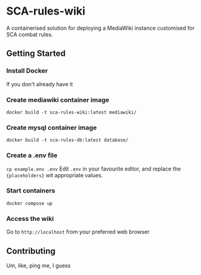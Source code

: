# SCA-rules-wiki
A containerised solution for deploying a MediaWiki instance customised for SCA combat rules.

## Getting Started
### Install Docker
If you don't already have it

### Create mediawiki container image
```docker build -t sca-rules-wiki:latest mediawiki/```

### Create mysql container image
```docker build -t sca-rules-db:latest database/```

### Create a .env file
```cp example.env .env```
Edit ```.env``` in your favourite editor, and replace the ```{placeholders}``` wit appropriate values.
### Start containers
``` docker compose up ```

### Access the wiki
Go to ```http://localhost``` from your preferred web browser

## Contributing
Um, like, ping me, I guess
